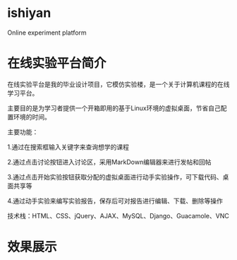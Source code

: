 # ishiyan
Online experiment platform
# 在线实验平台简介

在线实验平台是我的毕业设计项目，它模仿实验楼，是一个关于计算机课程的在线学习平台。

主要目的是为学习者提供一个开箱即用的基于Linux环境的虚拟桌面，节省自己配置环境的时间。

主要功能：

1.通过在搜索框输入关键字来查询想学的课程

2.通过点击讨论按钮进入讨论区，采用MarkDown编辑器来进行发帖和回帖

3.通过点击开始实验按钮获取分配的虚拟桌面进行动手实验操作，可下载代码、桌面共享等

4.通过动手实验来编写实验报告，保存后可对报告进行编辑、下载、删除等操作

技术栈：HTML、CSS、jQuery、AJAX、MySQL、Django、Guacamole、VNC
# 效果展示

